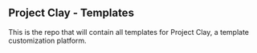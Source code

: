 ## Project Clay - Templates

This is the repo that will contain all templates for Project Clay, a template
customization platform.

